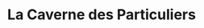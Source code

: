 ---
title: "La Caverne des Particuliers"
url: /chatillon/la-caverne-des-particuliers/
shop: Gebrauchtwaren
---